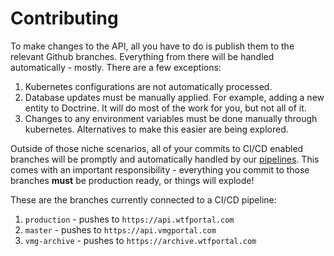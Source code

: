 # Contributing

To make changes to the API, all you have to do is publish them to the relevant Github branches. Everything from there will be handled automatically - mostly. There are a few exceptions:

1. Kubernetes configurations are not automatically processed.
2. Database updates must be manually applied. For example, adding a new entity to Doctrine. It will do most of the work for you, but not all of it.
3. Changes to any environment variables must be done manually through kubernetes. Alternatives to make this easier are being explored.

Outside of those niche scenarios, all of your commits to CI/CD enabled branches will be promptly and automatically handled by our [pipelines](https://app.buddy.works/vmgportal/portal-react-2/pipelines). This comes with an important responsibility - everything you commit to those branches **must** be production ready, or things will explode!

These are the branches currently connected to a CI/CD pipeline:

1. `production` - pushes to `https://api.wtfportal.com`
2. `master` - pushes to `https://api.vmgportal.com`
3. `vmg-archive` - pushes to `https://archive.wtfportal.com`
